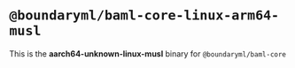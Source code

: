# `@boundaryml/baml-core-linux-arm64-musl`

This is the **aarch64-unknown-linux-musl** binary for `@boundaryml/baml-core`
